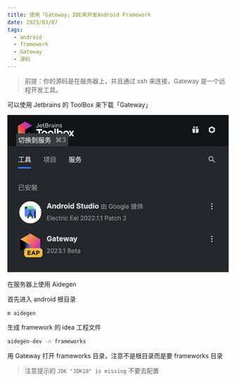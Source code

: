 ```yaml
---
title: 使用「Gateway」IDE来开发Android Framework
date: 2023/03/07
tags:
  - android
  - framework
  - Gateway
  - 源码
---
```


> 前提：你的源码是在服务器上，并且通过 ssh 来连接，Gateway 是一个远程开发工具。

可以使用 Jetbrains 的 ToolBox 来下载「Gateway」

![](https://raw.githubusercontent.com/mikaelzero/ImageSource/main/uPic/WJ142e.png)

在服务器上使用 Aidegen

首先进入 android 根目录

```bash
m aidegen
```

生成 framework 的 idea 工程文件

```bash
aidegen-dev -n frameworks
```

用 Gateway 打开 frameworks 目录，注意不是根目录而是要 frameworks 目录

> 注意提示的 `JDK "JDK18" is missing` 不要去配置
